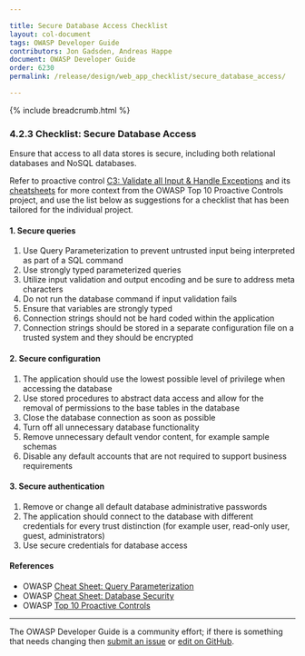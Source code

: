 ```yaml
---

title: Secure Database Access Checklist
layout: col-document
tags: OWASP Developer Guide
contributors: Jon Gadsden, Andreas Happe
document: OWASP Developer Guide
order: 6230
permalink: /release/design/web_app_checklist/secure_database_access/

---
```


{% include breadcrumb.html %}

### 4.2.3 Checklist: Secure Database Access

Ensure that access to all data stores is secure, including both relational databases and NoSQL databases.

Refer to proactive control [C3: Validate all Input & Handle Exceptions][control3] and its [cheatsheets][csproactive-c3]
for more context from the OWASP Top 10 Proactive Controls project,
and use the list below as suggestions for a checklist that has been tailored for the individual project.

#### 1. Secure queries

1. Use Query Parameterization to prevent untrusted input being interpreted as part of a SQL command
2. Use strongly typed parameterized queries
3. Utilize input validation and output encoding and be sure to address meta characters
4. Do not run the database command if input validation fails
5. Ensure that variables are strongly typed
6. Connection strings should not be hard coded within the application
7. Connection strings should be stored in a separate configuration file on a trusted system and they should be encrypted

#### 2. Secure configuration

1. The application should use the lowest possible level of privilege when accessing the database
2. Use stored procedures to abstract data access and allow for the removal of permissions to the base tables in the database
3. Close the database connection as soon as possible
4. Turn off all unnecessary database functionality
5. Remove unnecessary default vendor content, for example sample schemas
6. Disable any default accounts that are not required to support business requirements

#### 3. Secure authentication

1. Remove or change all default database administrative passwords
2. The application should connect to the database with different credentials for every trust distinction
    (for example user, read-only user, guest, administrators)
3. Use secure credentials for database access

#### References

* OWASP [Cheat Sheet: Query Parameterization][csquery]
* OWASP [Cheat Sheet: Database Security][csdb]
* OWASP [Top 10 Proactive Controls][proactive10]

----

The OWASP Developer Guide is a community effort; if there is something that needs changing
then [submit an issue][issue060203] or [edit on GitHub][edit060203].

[csproactive-c3]: https://cheatsheetseries.owasp.org/IndexProactiveControls.html#c3-secure-database-access
[control3]: https://top10proactive.owasp.org/the-top-10/c3-validate-input-and-handle-exceptions/
[csdb]: https://cheatsheetseries.owasp.org/cheatsheets/Database_Security_Cheat_Sheet
[csquery]: https://cheatsheetseries.owasp.org/cheatsheets/Query_Parameterization_Cheat_Sheet
[edit060203]: https://github.com/OWASP/www-project-developer-guide/blob/main/draft/06-design/02-web-app-checklist/03-secure-database-access.md
[issue060203]: https://github.com/OWASP/www-project-developer-guide/issues/new?labels=enhancement&template=request.md&title=Update:%2006-design/02-web-app-checklist/03-secure-database-access
[proactive10]: https://top10proactive.owasp.org/
